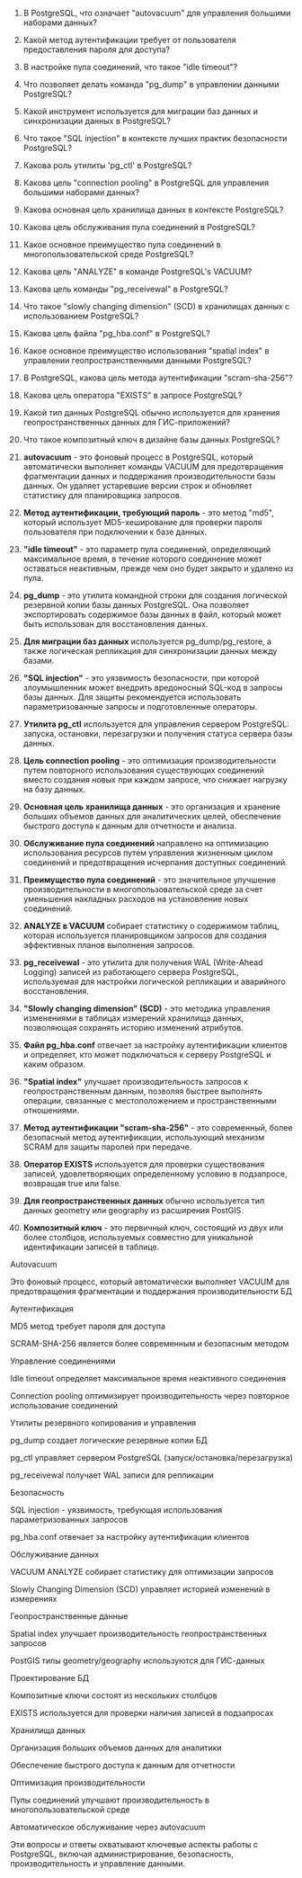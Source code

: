 1. В PostgreSQL, что означает "autovacuum" для управления большими наборами данных?
2. Какой метод аутентификации требует от пользователя предоставления пароля для доступа?
3. В настройке пула соединений, что такое "idle timeout"?
4. Что позволяет делать команда "pg_dump" в управлении данными PostgreSQL?
5. Какой инструмент используется для миграции баз данных и синхронизации данных в PostgreSQL?
6. Что такое "SQL injection" в контексте лучших практик безопасности PostgreSQL?
7. Какова роль утилиты 'pg_ctl' в PostgreSQL?
8. Какова цель "connection pooling" в PostgreSQL для управления большими наборами данных?
9. Какова основная цель хранилища данных в контексте PostgreSQL?
10. Какова цель обслуживания пула соединений в PostgreSQL?
11. Какое основное преимущество пула соединений в многопользовательской среде PostgreSQL?
12. Какова цель "ANALYZE" в команде PostgreSQL's VACUUM?
13. Какова цель команды "pg_receivewal" в PostgreSQL?
14. Что такое "slowly changing dimension" (SCD) в хранилищах данных с использованием PostgreSQL?
15. Какова цель файла "pg_hba.conf" в PostgreSQL?
16. Какое основное преимущество использования "spatial index" в управлении геопространственными данными PostgreSQL?
17. В PostgreSQL, какова цель метода аутентификации "scram-sha-256"?
18. Какова цель оператора "EXISTS" в запросе PostgreSQL?
19. Какой тип данных PostgreSQL обычно используется для хранения геопространственных данных для ГИС-приложений?
20. Что такое композитный ключ в дизайне базы данных PostgreSQL?


1. **autovacuum** - это фоновый процесс в PostgreSQL, который автоматически выполняет команды VACUUM для предотвращения фрагментации данных и поддержания производительности базы данных. Он удаляет устаревшие версии строк и обновляет статистику для планировщика запросов.

2. **Метод аутентификации, требующий пароль** - это метод "md5", который использует MD5-хеширование для проверки пароля пользователя при подключении к базе данных.

3. **"idle timeout"** - это параметр пула соединений, определяющий максимальное время, в течение которого соединение может оставаться неактивным, прежде чем оно будет закрыто и удалено из пула.

4. **pg_dump** - это утилита командной строки для создания логической резервной копии базы данных PostgreSQL. Она позволяет экспортировать содержимое базы данных в файл, который может быть использован для восстановления данных.

5. **Для миграции баз данных** используется pg_dump/pg_restore, а также логическая репликация для синхронизации данных между базами.

6. **"SQL injection"** - это уязвимость безопасности, при которой злоумышленник может внедрить вредоносный SQL-код в запросы базы данных. Для защиты рекомендуется использовать параметризованные запросы и подготовленные операторы.

7. **Утилита pg_ctl** используется для управления сервером PostgreSQL: запуска, остановки, перезагрузки и получения статуса сервера базы данных.

8. **Цель connection pooling** - это оптимизация производительности путем повторного использования существующих соединений вместо создания новых при каждом запросе, что снижает нагрузку на базу данных.

9. **Основная цель хранилища данных** - это организация и хранение больших объемов данных для аналитических целей, обеспечение быстрого доступа к данным для отчетности и анализа.

10. **Обслуживание пула соединений** направлено на оптимизацию использования ресурсов путем управления жизненным циклом соединений и предотвращения исчерпания доступных соединений.

11. **Преимущество пула соединений** - это значительное улучшение производительности в многопользовательской среде за счет уменьшения накладных расходов на установление новых соединений.

12. **ANALYZE в VACUUM** собирает статистику о содержимом таблиц, которая используется планировщиком запросов для создания эффективных планов выполнения запросов.

13. **pg_receivewal** - это утилита для получения WAL (Write-Ahead Logging) записей из работающего сервера PostgreSQL, используемая для настройки логической репликации и аварийного восстановления.

14. **"Slowly changing dimension" (SCD)** - это методика управления изменениями в таблицах измерений хранилища данных, позволяющая сохранять историю изменений атрибутов.

15. **Файл pg_hba.conf** отвечает за настройку аутентификации клиентов и определяет, кто может подключаться к серверу PostgreSQL и каким образом.

16. **"Spatial index"** улучшает производительность запросов к геопространственным данным, позволяя быстрее выполнять операции, связанные с местоположением и пространственными отношениями.

17. **Метод аутентификации "scram-sha-256"** - это современный, более безопасный метод аутентификации, использующий механизм SCRAM для защиты паролей при передаче.

18. **Оператор EXISTS** используется для проверки существования записей, удовлетворяющих определенному условию в подзапросе, возвращая true или false.

19. **Для геопространственных данных** обычно используется тип данных geometry или geography из расширения PostGIS.

20. **Композитный ключ** - это первичный ключ, состоящий из двух или более столбцов, используемых совместно для уникальной идентификации записей в таблице.


Autovacuum

Это фоновый процесс, который автоматически выполняет VACUUM для предотвращения фрагментации и поддержания производительности БД

Аутентификация

MD5 метод требует пароля для доступа

SCRAM-SHA-256 является более современным и безопасным методом

Управление соединениями

Idle timeout определяет максимальное время неактивного соединения

Connection pooling оптимизирует производительность через повторное использование соединений

Утилиты резервного копирования и управления

pg_dump создает логические резервные копии БД

pg_ctl управляет сервером PostgreSQL (запуск/остановка/перезагрузка)

pg_receivewal получает WAL записи для репликации

Безопасность

SQL injection - уязвимость, требующая использования параметризованных запросов

pg_hba.conf отвечает за настройку аутентификации клиентов

Обслуживание данных

VACUUM ANALYZE собирает статистику для оптимизации запросов

Slowly Changing Dimension (SCD) управляет историей изменений в измерениях

Геопространственные данные

Spatial index улучшает производительность геопространственных запросов

PostGIS типы geometry/geography используются для ГИС-данных

Проектирование БД

Композитные ключи состоят из нескольких столбцов

EXISTS используется для проверки наличия записей в подзапросах

Хранилища данных

Организация больших объемов данных для аналитики

Обеспечение быстрого доступа к данным для отчетности

Оптимизация производительности

Пулы соединений улучшают производительность в многопользовательской среде

Автоматическое обслуживание через autovacuum

Эти вопросы и ответы охватывают ключевые аспекты работы с PostgreSQL, включая администрирование, безопасность, производительность и управление данными.